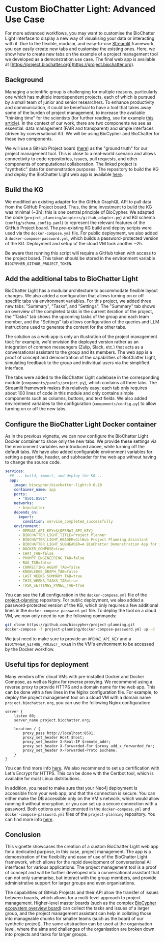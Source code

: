 # Custom BioChatter Light: Advanced Use Case

For more advanced workflows, you may want to customise the BioChatter Light
interface to display a new way of visualising your data or interacting with it.
Due to the flexible, modular, and easy-to-use [Streamlit](https://streamlit.io)
framework, you can easily create new tabs and customise the existing ones. Here,
we show how to create new tabs on the example of a project management tool we
developed as a demonstration use case. The final web app is available at
[https://project.biochatter.org](https://project.biochatter.org).

## Background

Managing a scientific group is challenging for multiple reasons, particularly
one which has multiple interdependent projects, each of which is pursued by a
small team of junior and senior researchers. To enhance productivity and
communication, it could be beneficial to have a tool that takes away some of the
burden of project management, to increase the available "thinking time" for the
scientists (for further reading, see for example [this
article](https://www.nature.com/articles/d41586-024-02381-x)). In the context of
our work, there are two components we see as essential: data management (FAIR
and transparent) and simple interfaces (driven by conversational AI). We will be
using BioCypher and BioChatter for these two components.

We will use a GitHub Project board
([here](https://github.com/orgs/biocypher/projects/6/views/1)) as the "ground
truth" for our project management tool. This is close to a real-world scenario
and allows connectivity to code repositories, issues, pull requests, and other
components of computational collaboration. The linked project is "synthetic"
data for demonstration purposes. The repository to build the KG and deploy the
BioChatter Light web app is available
[here](https://github.com/biocypher/project-planning).

## Build the KG

We modified an existing adapter for the GitHub GraphQL API to pull data from the
GitHub Project board. Thus, the time investment to build the KG was minimal
(~3h); this is one central principle of BioCypher. We adapted the code
(`project_planning/adapters/github_adapter.py`) and KG schema
(`config/schema_config.yaml`) to represent the relevant features of the GitHub
Project board. The pre-existing KG build and deploy scripts were used via the
`docker-compose.yml` file. For public deployment, we also added a
`docker-compose-password.yml`, which builds a password-protected version of the
KG. Deployment and setup of the cloud VM took another ~2h.

Be aware that running this script will require a GitHub token with access to the
project board. This token should be stored in the environment variable
`BIOCYPHER_GITHUB_PROJECT_TOKEN`.

## Add the additional tabs to BioChatter Light

BioChatter Light has a modular architecture to accommodate flexible layout
changes. We also added a configuration that allows turning on or off specific
tabs via environment variables. For this project, we added three new tabs:
"Summary", "Tasks", and "Settings". The "Summary" tab shows an overview of the
completed tasks in the current iteration of the project, the "Tasks" tab shows
the upcoming tasks of the group and each team member, and the "Settings" tab
allows configuration of the queries and LLM instructions used to generate the
content for the other tabs.

The solution as a web app is only an illustration of the project management
tool; for example, we'd envision the deployed version rather as an integration
of common messengers (Zulip, Slack, etc.) that acts as a conversational
assistant to the group and its members. The web app is a proof of concept and
demonstration of the capabilities of BioChatter Light, simulating feedback to
the group and individual users via the simplified interface.

The tabs were added to the BioChatter Light codebase in the corresponding module
(`components/panels/project.py`), which contains all three tabs. The Streamlit
framework makes this relatively easy; each tab only requires about 100 lines of
code in this module and only contains simple components such as columns,
buttons, and text fields. We also added environment variables to the
configuration (`components/config.py`) to allow turning on or off the new tabs.

## Configure the BioChatter Light Docker container

As in the previous vignette, we can now configure the BioChatter Light Docker
container to show only the new tabs. We provide these settings via the
environment variables we introduced above, while turning off the default tabs.
We have also added configurable environment variables for setting a page title,
header, and subheader for the web app without having to change the source code.

```yaml
services:
  ## ... build, import, and deploy the KG ...
  app:
    image: biocypher/biochatter-light:0.6.10
    container_name: app
    ports:
      - "8501:8501"
    networks:
      - biochatter
    depends_on:
      import:
        condition: service_completed_successfully
    environment:
      - OPENAI_API_KEY=${OPENAI_API_KEY}
      - BIOCHATTER_LIGHT_TITLE=Project Planner
      - BIOCHATTER_LIGHT_HEADER=GitHub Project Planning Assistant
      - BIOCHATTER_LIGHT_SUBHEADER=A BioChatter Demonstration App for integrated project planning using LLMs
      - DOCKER_COMPOSE=true
      - CHAT_TAB=false
      - PROMPT_ENGINEERING_TAB=false
      - RAG_TAB=false
      - CORRECTING_AGENT_TAB=false
      - KNOWLEDGE_GRAPH_TAB=false
      - LAST_WEEKS_SUMMARY_TAB=true
      - THIS_WEEKS_TASKS_TAB=true
      - TASK_SETTINGS_PANEL_TAB=true
```

You can see the full configuration in the `docker-compose.yml` file of the
[project-planning](https://github.com/biocypher/project-planning) repository.
For public deployment, we also added a password-protected version of the KG,
which only requires a few additional lines in the `docker-compose-password.yml`
file. To deploy the tool on a cloud VM, we now only need to run the following
commands:

```bash
git clone https://github.com/biocypher/project-planning.git
docker-compose -f project-planning/docker-compose-password.yml up -d
```

We just need to make sure to provide an `OPENAI_API_KEY` and a
`BIOCYPHER_GITHUB_PROJECT_TOKEN` in the VM's environment to be accessed by the
Docker workflow.

## Useful tips for deployment

Many vendors offer cloud VMs with pre-installed Docker and Docker Compose, as
well as Nginx for reverse proxying. We recommend using a reverse proxy to
provide HTTPS and a domain name for the web app. This can be done with a few
lines in the Nginx configuration file. For example, to deploy the project
management tool on a cloud VM with a domain name `project.biochatter.org`, you
can use the following Nginx configuration:

```nginx
server {
    listen 80;
    server_name project.biochatter.org;

    location / {
        proxy_pass http://localhost:8501;
        proxy_set_header Host $host;
        proxy_set_header X-Real-IP $remote_addr;
        proxy_set_header X-Forwarded-For $proxy_add_x_forwarded_for;
        proxy_set_header X-Forwarded-Proto $scheme;
    }
}
```

You can find more info
[here](https://www.digitalocean.com/community/tutorials/how-to-configure-nginx-as-a-reverse-proxy-on-ubuntu-22-04).
We also recommend to set up certification with Let's Encrypt for HTTPS. This can
be done with the Certbot tool, which is available for most Linux distributions.

In addition, you need to make sure that your Neo4j deployment is accessible from
your web app, and that the connection is secure. You can either make the DB
accessible only on the VM's network, which would allow running it without
encryption, or you can set up a secure connection with a password. Both options
are implemented in the `docker-compose.yml` and `docker-compose-password.yml`
files of the `project-planning` repository. You can find more info
[here](https://www.digitalocean.com/community/tutorials/how-to-install-and-configure-neo4j-on-ubuntu-20-04).

## Conclusion

This vignette showcases the creation of a custom BioChatter Light web app for a
dedicated purpose, in this case, project management. The app is a demonstration
of the flexibility and ease of use of the BioChatter Light framework, which
allows for the rapid development of conversational AI interfaces for various
applications. The project management tool is a proof of concept and will be
further developed into a conversational assistant that can not only summarise,
but interact with the group members, and provide administrative support for
larger groups and even organisations.

The capabilities of GitHub Projects and their API allow the transfer of issues
between boards, which allows for a multi-level approach to project management.
Higher-level master boards (such as the complex [BioCypher ecosystem overview
board](https://github.com/orgs/biocypher/projects/1/views/2)) can collect the
tasks and issues of a larger group, and the project management assistant can
help in collating those into manageable chunks for smaller teams (such as the
board of our synthetic project). The same abstraction can be used at the
organisation level, where the aims and challenges of the organisation are broken
down into projects and tasks for larger groups.
